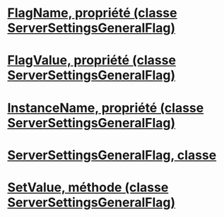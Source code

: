# [FlagName, propriété (classe ServerSettingsGeneralFlag)](flagname-property-serversettingsgeneralflag-class.md)
# [FlagValue, propriété (classe ServerSettingsGeneralFlag)](flagvalue-property-serversettingsgeneralflag-class.md)
# [InstanceName, propriété (classe ServerSettingsGeneralFlag)](instancename-property-serversettingsgeneralflag-class.md)
# [ServerSettingsGeneralFlag, classe](serversettingsgeneralflag-class.md)
# [SetValue, méthode (classe ServerSettingsGeneralFlag)](setvalue-method-serversettingsgeneralflag-class.md)
